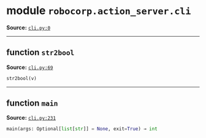 <!-- markdownlint-disable -->

# module `robocorp.action_server.cli`

**Source:** [`cli.py:0`](https://github.com/robocorp/robocorp/tree/master/action_server/src/robocorp/action_server/cli.py#L0)

______________________________________________________________________

## function `str2bool`

**Source:** [`cli.py:69`](https://github.com/robocorp/robocorp/tree/master/action_server/src/robocorp/action_server/cli.py#L69)

```python
str2bool(v)
```

______________________________________________________________________

## function `main`

**Source:** [`cli.py:231`](https://github.com/robocorp/robocorp/tree/master/action_server/src/robocorp/action_server/cli.py#L231)

```python
main(args: Optional[list[str]] = None, exit=True) → int
```
